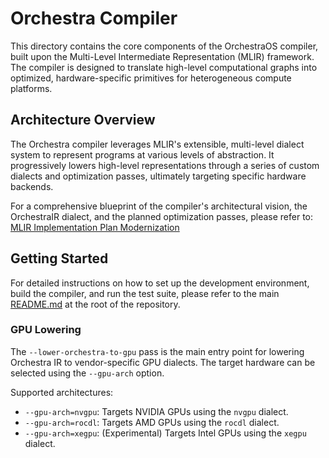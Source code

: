 # Orchestra Compiler

This directory contains the core components of the OrchestraOS compiler, built upon the Multi-Level Intermediate Representation (MLIR) framework. The compiler is designed to translate high-level computational graphs into optimized, hardware-specific primitives for heterogeneous compute platforms.

## Architecture Overview

The Orchestra compiler leverages MLIR's extensible, multi-level dialect system to represent programs at various levels of abstraction. It progressively lowers high-level representations through a series of custom dialects and optimization passes, ultimately targeting specific hardware backends.

For a comprehensive blueprint of the compiler's architectural vision, the OrchestraIR dialect, and the planned optimization passes, please refer to: [MLIR Implementation Plan Modernization](../../docs/architecture/mlir-implementation-plan.md)

## Getting Started

For detailed instructions on how to set up the development environment, build the compiler, and run the test suite, please refer to the main [README.md](../../README.md) at the root of the repository.

### GPU Lowering

The `--lower-orchestra-to-gpu` pass is the main entry point for lowering Orchestra IR to vendor-specific GPU dialects. The target hardware can be selected using the `--gpu-arch` option.

Supported architectures:
-   `--gpu-arch=nvgpu`: Targets NVIDIA GPUs using the `nvgpu` dialect.
-   `--gpu-arch=rocdl`: Targets AMD GPUs using the `rocdl` dialect.
-   `--gpu-arch=xegpu`: (Experimental) Targets Intel GPUs using the `xegpu` dialect.